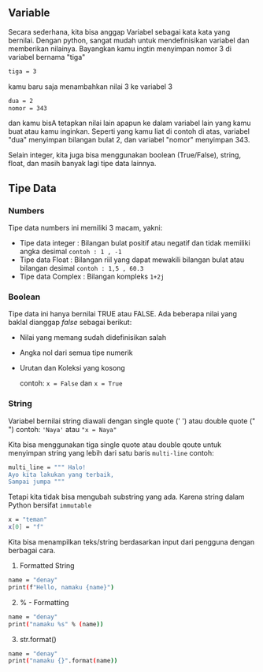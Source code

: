 
## Variable
Secara sederhana, kita bisa anggap Variabel sebagai kata kata yang bernilai.
Dengan python, sangat mudah untuk mendefinisikan variabel dan memberikan nilainya. Bayangkan kamu ingtin menyimpan nomor 3 di variabel bernama "tiga"
```bash
tiga = 3
```
kamu baru saja menambahkan nilai 3 ke variabel 3

```bash
dua = 2
nomor = 343
```

dan kamu bisA tetapkan nilai lain apapun ke dalam variabel lain yang kamu buat atau kamu inginkan. Seperti yang kamu liat di contoh di atas, variabel "dua" menyimpan bilangan bulat 2, dan variabel "nomor" menyimpan 343.

Selain integer, kita juga bisa menggunakan boolean (True/False), string, float, dan masih banyak lagi tipe data lainnya.

## Tipe Data
### Numbers
Tipe data numbers ini memiliki 3 macam, yakni:

- Tipe data integer : Bilangan bulat positif atau negatif dan tidak memiliki angka desimal
  `contoh : 1 , -1`
- Tipe data Float : Bilangan riil yang dapat mewakili bilangan bulat atau bilangan desimal
  `contoh : 1,5 , 60.3`
- Tipe data Complex : Bilangan kompleks
  `1+2j`

### Boolean
Tipe data ini hanya bernilai TRUE atau FALSE.
Ada beberapa nilai yang baklal dianggap <i>false</i> sebagai berikut:
- Nilai yang memang sudah didefinisikan salah
- Angka nol dari semua tipe numerik
- Urutan dan Koleksi yang kosong

  contoh: `x = False` dan `x = True`
  
### String
  Variabel bernilai string diawali dengan single quote (' ')  atau double quote (" ")
  contoh: `'Naya'` atau `"x = Naya"`

  Kita bisa menggunakan tiga single quote atau double qoute untuk menyimpan string yang lebih dari satu baris `multi-line`
  contoh: 
  ```bash
  multi_line = """ Halo!
  Ayo kita lakukan yang terbaik,
  Sampai jumpa """
  ```

  Tetapi kita tidak bisa mengubah substring yang ada. Karena string dalam Python bersifat `immutable`
  ```bash
  x = "teman"
  x[0] = "f"
  ```

  Kita bisa menampilkan teks/string berdasarkan input dari pengguna dengan berbagai cara.
  1. Formatted String
  ```bash
  name = "denay"
  print(f"Hello, namaku {name}")
  ```

  2. % - Formatting
  ```bash
  name = "denay"
  print("namaku %s" % (name))
  ```

  3. str.format()
  ```bash
  name = "denay"
  print("namaku {}".format(name))
